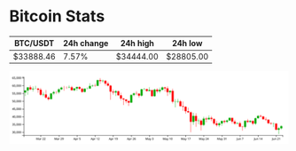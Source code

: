 # Bitcoin Stats

BTC/USDT|24h change|24h high|24h low|
|---|---|---|---|
|$33888.46|7.57%|$34444.00|$28805.00|

<img src="./chart.svg">
